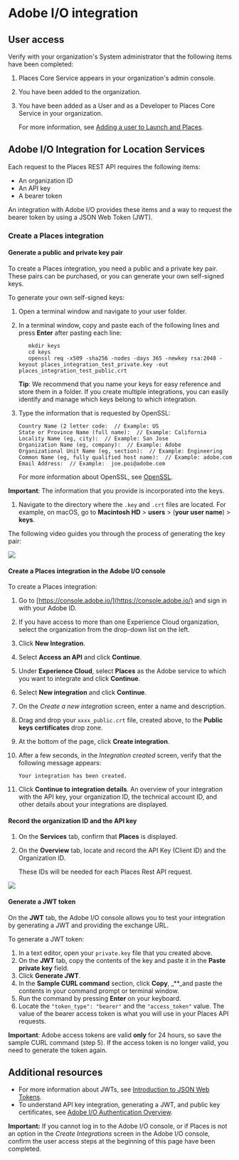 # Adobe I/O integration

## User access

Verify with your organization's System administrator that the following items have been completed:

1. Places Core Service appears in your organization's admin console. 
2. You have been added to the organization. 
3. You have been added as a User and as a Developer to Places Core Service in your organization. 

   For more information, see [Adding a user to Launch and Places](https://github.com/jiabingeng/places-service-docs/tree/e47316971909cd6d031393b5c11ca1ac058263f4/adding-a-user-to-launch-and-places/README.md).

## Adobe I/O Integration for Location Services

Each request to the Places REST API requires the following items:

* An organization ID
* An API key
* A bearer token

An integration with Adobe I/O provides these items and a way to request the bearer token by using a JSON Web Token \(JWT\).

### Create a Places integration

#### Generate a public and private key pair

To create a Places integration, you need a public and a private key pair. These pairs can be purchased, or you can generate your own self-signed keys.

To generate your own self-signed keys:

1. Open a terminal window and navigate to your user folder.
2. In a terminal window, copy and paste each of the following lines and press **Enter** after pasting each line:

   ```text
      mkdir keys
      cd keys
      openssl req -x509 -sha256 -nodes -days 365 -newkey rsa:2048 -keyout places_integration_test_private.key -out    places_integration_test_public.crt
   ```

   **Tip**: We recommend that you name your keys for easy reference and store them in a folder. If you create multiple integrations, you can easily identify and manage which keys belong to which integration.

3. Type the information that is requested by OpenSSL:

   ```text
   Country Name (2 letter code:  // Example: US
   State or Province Name (full name):  // Example: California
   Locality Name (eg, city):  // Example: San Jose
   Organization Name (eg, company):  // Example: Adobe
   Organizational Unit Name (eg, section):  // Example: Engineering
   Common Name (eg, fully qualified host name):  // Example: adobe.com
   Email Address:  // Example:  joe.poi@adobe.com
   ```

   For more information about OpenSSL, see [OpenSSL](https://www.openssl.org/).

**Important**: The information that you provide is incorporated into the keys.

1. Navigate to the directory where the `.key` and `.crt` files are located. For example, on macOS, go to **Macintosh HD** &gt; **users** &gt; \(**your user name**\) &gt; **keys**.

The following video guides you through the process of generating the key pair:

![](../../.gitbook/assets/places_integration_video.gif)

#### Create a Places integration in the Adobe I/O console

To create a Places integration:

1. Go to [https://console.adobe.io/](https://console.adobe.io/) and sign in with your Adobe ID.
2. If you have access to more than one Experience Cloud organization, select the organization from the drop-down list on the left.
3. Click **New Integration**.
4. Select **Access an API** and click **Continue**.
5. Under **Experience Cloud**, select **Places** as the Adobe service to which you want to integrate and click **Continue**.
6. Select **New integration** and click **Continue**.
7. On the _Create a new integration_ screen, enter a name and description.
8. Drag and drop your `xxxx_public.crt` file, created above, to the **Public keys certificates** drop zone.
9. At the bottom of the page, click **Create integration**.
10. After a few seconds, in the _Integration created_ screen, verify that the following message appears:

    `Your integration has been created.`

11. Click **Continue to integration details**. An overview of your integration with the API key, your organization ID, the technical account ID, and other details about your integrations are displayed.

#### Record the organization ID and the API key

1. On the **Services** tab, confirm that **Places** is displayed.
2. On the **Overview** tab, locate and record the API Key \(Client ID\) and the Organization ID.

   These IDs will be needed for each Places Rest API request.

![](../../.gitbook/assets/places_orgid_api-key.png)

#### Generate a JWT token

On the **JWT** tab, the Adobe I/O console allows you to test your integration by generating a JWT and providing the exchange URL.

To generate a JWT token:

1. In a text editor, open your `private.key` file that you created above.
2. On the **JWT** tab, copy the contents of the key and paste it in the **Paste private key** field. 
3. Click **Generate JWT**.
4. In the **Sample CURL command** section, click **Copy**, _\*\*_and paste the contents in your command prompt or terminal window.
5. Run the command by pressing **Enter** on your keyboard.
6. Locate the `"token_type": "bearer"` and the `"access_token"` value.   The value of the bearer access token is what you will use in your Places API requests.  

**Important**: Adobe access tokens are valid **only** for 24 hours, so save the sample CURL command \(step 5\). If the access token is no longer valid, you need to generate the token again.

## Additional resources

* For more information about JWTs, see [Introduction to JSON Web Tokens](https://jwt.io/introduction/).
* To understand API key integration, generating a JWT, and public key certificates, see [Adobe I/O Authentication Overview](https://www.adobe.io/apis/cloudplatform/console/authentication/gettingstarted.html).

**Important:** If you cannot log in to the Adobe I/O console, or if Places is not an option in the _Create Integrations_ screen in the Adobe I/O console, confirm the user access steps at the beginning of this page have been completed.

